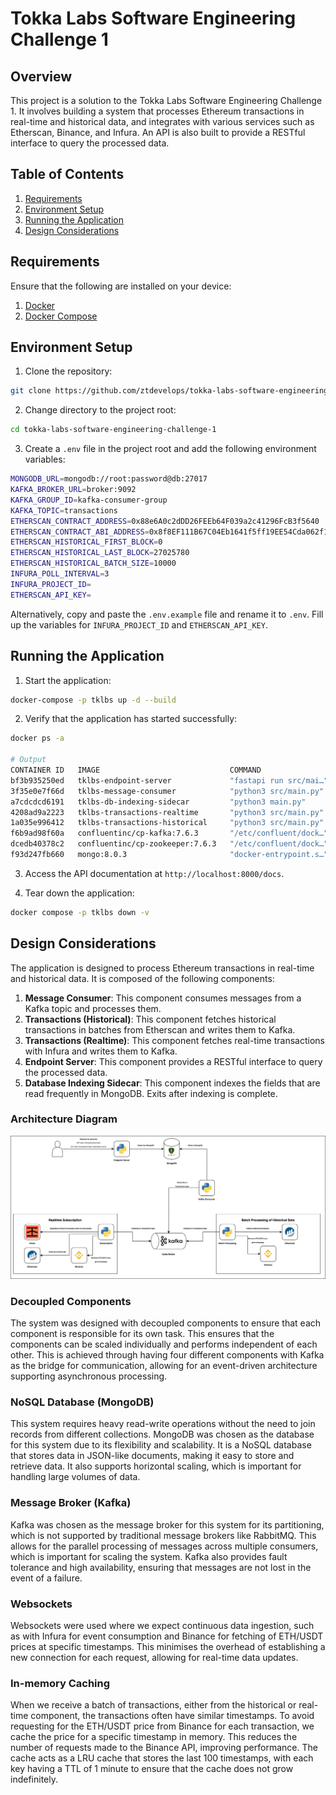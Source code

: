 # Tokka Labs Software Engineering Challenge 1

## Overview

This project is a solution to the Tokka Labs Software Engineering Challenge 1.
It involves building a system that processes Ethereum transactions in real-time and historical data,
and integrates with various services such as Etherscan, Binance, and Infura. An API is also built to
provide a RESTful interface to query the processed data.

## Table of Contents

1. [Requirements](#requirements)
2. [Environment Setup](#environment-setup)
3. [Running the Application](#running-the-application)
4. [Design Considerations](#design-considerations)

## Requirements

Ensure that the following are installed on your device:

1. [Docker](https://docs.docker.com/get-docker/)
2. [Docker Compose](https://docs.docker.com/compose/install/)

## Environment Setup

1. Clone the repository:

```bash
git clone https://github.com/ztdevelops/tokka-labs-software-engineering-challenge-1.git
```

2. Change directory to the project root:

```bash
cd tokka-labs-software-engineering-challenge-1
```

3. Create a `.env` file in the project root and add the following environment variables:

```bash
MONGODB_URL=mongodb://root:password@db:27017
KAFKA_BROKER_URL=broker:9092
KAFKA_GROUP_ID=kafka-consumer-group
KAFKA_TOPIC=transactions
ETHERSCAN_CONTRACT_ADDRESS=0x88e6A0c2dDD26FEEb64F039a2c41296FcB3f5640
ETHERSCAN_CONTRACT_ABI_ADDRESS=0x8f8EF111B67C04Eb1641f5ff19EE54Cda062f163
ETHERSCAN_HISTORICAL_FIRST_BLOCK=0
ETHERSCAN_HISTORICAL_LAST_BLOCK=27025780
ETHERSCAN_HISTORICAL_BATCH_SIZE=10000
INFURA_POLL_INTERVAL=3
INFURA_PROJECT_ID=
ETHERSCAN_API_KEY=
```

Alternatively, copy and paste the `.env.example` file and rename it to `.env`.
Fill up the variables for `INFURA_PROJECT_ID` and `ETHERSCAN_API_KEY`.

## Running the Application

1. Start the application:

```bash
docker-compose -p tklbs up -d --build
```

2. Verify that the application has started successfully:

```bash
docker ps -a

# Output
CONTAINER ID   IMAGE                             COMMAND                  CREATED              STATUS                        PORTS                          NAMES
bf3b935250ed   tklbs-endpoint-server             "fastapi run src/mai…"   About a minute ago   Up 42 seconds (healthy)       0.0.0.0:8000->8000/tcp         tklbs-endpoint-server-1
3f35e0e7f66d   tklbs-message-consumer            "python3 src/main.py"    About a minute ago   Up 12 seconds                                                tklbs-message-consumer-1
a7cdcdcd6191   tklbs-db-indexing-sidecar         "python3 main.py"        About a minute ago   Exited (0) 43 seconds ago                                    tklbs-db-indexing-sidecar-1
4208ad9a2223   tklbs-transactions-realtime       "python3 src/main.py"    9 minutes ago        Up 12 seconds                                                tklbs-transactions-realtime-1
1a035e996412   tklbs-transactions-historical     "python3 src/main.py"    About an hour ago    Up 12 seconds                                                tklbs-transactions-historical-1
f6b9ad98f60a   confluentinc/cp-kafka:7.6.3       "/etc/confluent/dock…"   About an hour ago    Up 43 seconds (healthy)       9092/tcp                       tklbs-broker-1
dcedb40378c2   confluentinc/cp-zookeeper:7.6.3   "/etc/confluent/dock…"   About an hour ago    Up About a minute (healthy)   2181/tcp, 2888/tcp, 3888/tcp   tklbs-zookeeper-1
f93d247fb660   mongo:8.0.3                       "docker-entrypoint.s…"   About an hour ago    Up About a minute (healthy)   27017/tcp                      tklbs-db-1
```

3. Access the API documentation at `http://localhost:8000/docs`.

4. Tear down the application:

```bash
docker compose -p tklbs down -v
```

## Design Considerations

The application is designed to process Ethereum transactions in real-time and historical data.
It is composed of the following components:

1. **Message Consumer**: This component consumes messages from a Kafka topic and processes them.
2. **Transactions (Historical)**: This component fetches historical transactions in batches from Etherscan and writes them
   to Kafka.
3. **Transactions (Realtime)**: This component fetches real-time transactions with Infura and writes them to Kafka.
4. **Endpoint Server**: This component provides a RESTful interface to query the processed data.
5. **Database Indexing Sidecar**: This component indexes the fields that are read frequently in MongoDB. Exits after
   indexing is complete.

### Architecture Diagram

![Architecture Diagram](./assets/overview.png)

### Decoupled Components

The system was designed with decoupled components to ensure that each component is responsible for its own task. This
ensures that the components can be scaled individually and performs independent of each other. This is achieved through
having four different components with Kafka as the bridge for communication, allowing for an event-driven architecture
supporting asynchronous processing.

### NoSQL Database (MongoDB)

This system requires heavy read-write operations without the need to join records from different collections. MongoDB
was chosen as the database for this system due to its flexibility and scalability. It is a NoSQL database that stores
data in JSON-like documents, making it easy to store and retrieve data. It also supports horizontal scaling, which is
important for handling large volumes of data.

### Message Broker (Kafka)

Kafka was chosen as the message broker for this system for its partitioning, which is not supported by traditional
message brokers like RabbitMQ. This allows for the parallel processing of messages across multiple consumers, which is
important for scaling the system. Kafka also provides fault tolerance and high availability, ensuring that messages are
not lost in the event of a failure.

### Websockets

Websockets were used where we expect continuous data ingestion, such as with Infura for event consumption and Binance
for fetching of ETH/USDT prices at specific timestamps. This minimises the overhead of establishing a new connection for
each request, allowing for real-time data updates.

### In-memory Caching

When we receive a batch of transactions, either from the historical or real-time component, the transactions often have
similar timestamps. To avoid requesting for the ETH/USDT price from Binance for each transaction, we cache the price
for a specific timestamp in memory. This reduces the number of requests made to the Binance API, improving performance.
The cache acts as a LRU cache that stores the last 100 timestamps, with each key having a TTL of 1 minute to ensure 
that the cache does not grow indefinitely.